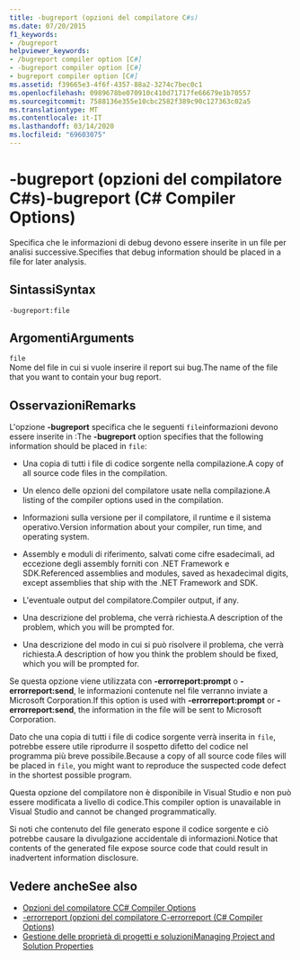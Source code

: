 ```yaml
---
title: -bugreport (opzioni del compilatore C#s)
ms.date: 07/20/2015
f1_keywords:
- /bugreport
helpviewer_keywords:
- /bugreport compiler option [C#]
- -bugreport compiler option [C#]
- bugreport compiler option [C#]
ms.assetid: f39665e3-4f6f-4357-88a2-3274c7bec0c1
ms.openlocfilehash: 0989678be070910c410d71717fe66679e1b70557
ms.sourcegitcommit: 7588136e355e10cbc2582f389c90c127363c02a5
ms.translationtype: MT
ms.contentlocale: it-IT
ms.lasthandoff: 03/14/2020
ms.locfileid: "69603075"
---
```

# <a name="-bugreport-c-compiler-options"></a><span data-ttu-id="5278c-102">-bugreport (opzioni del compilatore C#s)</span><span class="sxs-lookup"><span data-stu-id="5278c-102">-bugreport (C# Compiler Options)</span></span>
<span data-ttu-id="5278c-103">Specifica che le informazioni di debug devono essere inserite in un file per analisi successive.</span><span class="sxs-lookup"><span data-stu-id="5278c-103">Specifies that debug information should be placed in a file for later analysis.</span></span>  
  
## <a name="syntax"></a><span data-ttu-id="5278c-104">Sintassi</span><span class="sxs-lookup"><span data-stu-id="5278c-104">Syntax</span></span>  
  
```console  
-bugreport:file  
```  
  
## <a name="arguments"></a><span data-ttu-id="5278c-105">Argomenti</span><span class="sxs-lookup"><span data-stu-id="5278c-105">Arguments</span></span>  
 `file`  
 <span data-ttu-id="5278c-106">Nome del file in cui si vuole inserire il report sui bug.</span><span class="sxs-lookup"><span data-stu-id="5278c-106">The name of the file that you want to contain your bug report.</span></span>  
  
## <a name="remarks"></a><span data-ttu-id="5278c-107">Osservazioni</span><span class="sxs-lookup"><span data-stu-id="5278c-107">Remarks</span></span>  
 <span data-ttu-id="5278c-108">L'opzione **-bugreport** specifica che le seguenti `file`informazioni devono essere inserite in :</span><span class="sxs-lookup"><span data-stu-id="5278c-108">The **-bugreport** option specifies that the following information should be placed in `file`:</span></span>  
  
- <span data-ttu-id="5278c-109">Una copia di tutti i file di codice sorgente nella compilazione.</span><span class="sxs-lookup"><span data-stu-id="5278c-109">A copy of all source code files in the compilation.</span></span>  
  
- <span data-ttu-id="5278c-110">Un elenco delle opzioni del compilatore usate nella compilazione.</span><span class="sxs-lookup"><span data-stu-id="5278c-110">A listing of the compiler options used in the compilation.</span></span>  
  
- <span data-ttu-id="5278c-111">Informazioni sulla versione per il compilatore, il runtime e il sistema operativo.</span><span class="sxs-lookup"><span data-stu-id="5278c-111">Version information about your compiler, run time, and operating system.</span></span>  
  
- <span data-ttu-id="5278c-112">Assembly e moduli di riferimento, salvati come cifre esadecimali, ad eccezione degli assembly forniti con .NET Framework e SDK.</span><span class="sxs-lookup"><span data-stu-id="5278c-112">Referenced assemblies and modules, saved as hexadecimal digits, except assemblies that ship with the .NET Framework and SDK.</span></span>  
  
- <span data-ttu-id="5278c-113">L'eventuale output del compilatore.</span><span class="sxs-lookup"><span data-stu-id="5278c-113">Compiler output, if any.</span></span>  
  
- <span data-ttu-id="5278c-114">Una descrizione del problema, che verrà richiesta.</span><span class="sxs-lookup"><span data-stu-id="5278c-114">A description of the problem, which you will be prompted for.</span></span>  
  
- <span data-ttu-id="5278c-115">Una descrizione del modo in cui si può risolvere il problema, che verrà richiesta.</span><span class="sxs-lookup"><span data-stu-id="5278c-115">A description of how you think the problem should be fixed, which you will be prompted for.</span></span>  
  
 <span data-ttu-id="5278c-116">Se questa opzione viene utilizzata con **-errorreport:prompt** o **-errorreport:send**, le informazioni contenute nel file verranno inviate a Microsoft Corporation.</span><span class="sxs-lookup"><span data-stu-id="5278c-116">If this option is used with **-errorreport:prompt** or **-errorreport:send**, the information in the file will be sent to Microsoft Corporation.</span></span>  
  
 <span data-ttu-id="5278c-117">Dato che una copia di tutti i file di codice sorgente verrà inserita in `file`, potrebbe essere utile riprodurre il sospetto difetto del codice nel programma più breve possibile.</span><span class="sxs-lookup"><span data-stu-id="5278c-117">Because a copy of all source code files will be placed in `file`, you might want to reproduce the suspected code defect in the shortest possible program.</span></span>  
  
 <span data-ttu-id="5278c-118">Questa opzione del compilatore non è disponibile in Visual Studio e non può essere modificata a livello di codice.</span><span class="sxs-lookup"><span data-stu-id="5278c-118">This compiler option is unavailable in Visual Studio and cannot be changed programmatically.</span></span>  
  
 <span data-ttu-id="5278c-119">Si noti che contenuto del file generato espone il codice sorgente e ciò potrebbe causare la divulgazione accidentale di informazioni.</span><span class="sxs-lookup"><span data-stu-id="5278c-119">Notice that contents of the generated file expose source code that could result in inadvertent information disclosure.</span></span>  
  
## <a name="see-also"></a><span data-ttu-id="5278c-120">Vedere anche</span><span class="sxs-lookup"><span data-stu-id="5278c-120">See also</span></span>

- [<span data-ttu-id="5278c-121">Opzioni del compilatore C</span><span class="sxs-lookup"><span data-stu-id="5278c-121">C# Compiler Options</span></span>](./index.md)
- [<span data-ttu-id="5278c-122">-errorreport (opzioni del compilatore C</span><span class="sxs-lookup"><span data-stu-id="5278c-122">-errorreport (C# Compiler Options)</span></span>](./errorreport-compiler-option.md)
- [<span data-ttu-id="5278c-123">Gestione delle proprietà di progetti e soluzioni</span><span class="sxs-lookup"><span data-stu-id="5278c-123">Managing Project and Solution Properties</span></span>](/visualstudio/ide/managing-project-and-solution-properties)

